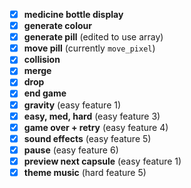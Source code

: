 - [X] **medicine bottle display**
- [X] **generate colour**
- [X] **generate pill** (edited to use array)
- [X] **move pill** (currently `move_pixel`)
- [X] **collision**
- [X] **merge**
- [X] **drop**
- [X] **end game**
- [X] **gravity** (easy feature 1)
- [X] **easy, med, hard** (easy feature 3)
- [X] **game over + retry** (easy feature 4)
- [X] **sound effects** (easy feature 5)
- [X] **pause** (easy feature 6)
- [X] **preview next capsule** (easy feature 1)
- [X] **theme music** (hard feature 5)
